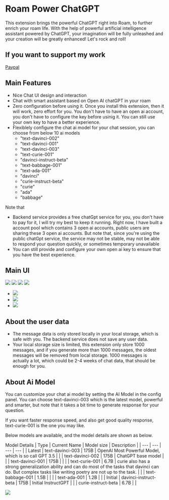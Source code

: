 # Roam Power ChatGPT

This extension brings the powerful ChatGPT right into Roam, to further enrich your roam life. With the help of powerful artificial intelligence assistant powered by ChatGPT, your imagination will be fully unleashed and your creation will be greatly enhanced! Let's rock and roll!

## If you want to support my work
[Paypal](https://www.paypal.com/paypalme/codingmonkey)

## Main Features
- Nice Chat UI design and interaction
- Chat with smart assistant based on Open AI chatGPT in your roam
- Zero configuration before using it. Once you install this extension, then it will work, zero effort for you. You don't have to have an open ai account, you don't have to configure the key before usinig it. You can still use your own key to have a better experience.
- Flexiblely configure the chat ai model for your chat session, you can choose from below 10 ai models
  - "text-davinci-002"
  - "text-davinci-001"
  - "text-davinci-003"
  - "text-curie-001"
  - "davinci-instruct-beta"
  - "text-babbage-001"
  - "text-ada-001"
  - "davinci"
  - "curie-instruct-beta"
  - "curie"
  - "ada"
  - "babbage"


Note that
- Backend service provides a free chatGpt service for you, you don't have to pay for it, I will try my best to keep it running. Right now, I have built a account pool which contains 3 open ai accounts, public users are sharing these 3 open ai accounts. But note that, since you're using the public chatGpt service, the service may not be stable, may not be able to respond your question quickly, or sometimes temporary unavailable
- You can still provide and configure your own open ai key to ensure that you have the best experience. 

## Main UI
![](https://firebasestorage.googleapis.com/v0/b/firescript-577a2.appspot.com/o/imgs%2Fapp%2FExploreSpace%2FWLhJFsBgY_.png?alt=media&token=c05a8f0e-1b53-48ae-b054-ee66c006e34a)
![](https://firebasestorage.googleapis.com/v0/b/firescript-577a2.appspot.com/o/imgs%2Fapp%2FExploreSpace%2Fg07mPxAlM4.png?alt=media&token=8a2d2aac-6c4b-425c-b226-34c4bb185c52)
![](https://firebasestorage.googleapis.com/v0/b/firescript-577a2.appspot.com/o/imgs%2Fapp%2FExploreSpace%2F_7KHP_4zpx.png?alt=media&token=d756b49c-903a-4d77-b5e3-a6a5fa516ca2)
![](https://firebasestorage.googleapis.com/v0/b/firescript-577a2.appspot.com/o/imgs%2Fapp%2FExploreSpace%2FNt3t7eoANK.png?alt=media&token=328f2d0a-07d0-44cb-810e-819baccc7020)
- ![](https://firebasestorage.googleapis.com/v0/b/firescript-577a2.appspot.com/o/imgs%2Fapp%2FExploreSpace%2FNt3t7eoANK.png?alt=media&token=328f2d0a-07d0-44cb-810e-819baccc7020)
- ![](https://firebasestorage.googleapis.com/v0/b/firescript-577a2.appspot.com/o/imgs%2Fapp%2FExploreSpace%2F0IVdtGVAWf.png?alt=media&token=e5394806-8521-4743-acb7-1021838616cd)
- ![](https://firebasestorage.googleapis.com/v0/b/firescript-577a2.appspot.com/o/imgs%2Fapp%2FExploreSpace%2FFBWpfl4LdB.png?alt=media&token=82c5fc57-a54d-4cc0-ae63-c67bb7224b4f)



## About the user data
- The message data is only stored locally in your local storage, which is safe with you. The backend service does not save any user data.
- Your local storage size is limited, this extension only store 1000 messages, and if you generate more than 1000 messages, the oldest messages will be removed from local storage. 1000 messages is actually a lot, which could be 2-4 weeks of chat data, that should be enough for you.

## About Ai Model
You can customize your chat ai model by setting the AI Model in the config panel. You can choose text-davinci-003 which is the latest model, powerful and smarter, but note that it takes a bit time to generate response for your question. 

If you want faster response speed, and also get good quality response, text-curie-001 is the one you may like.

Below models are available, and the model details are shown as below.

Model Details
| Type | Current Name | Model size | Description |
| --- | --- | --- | --- |
| Latest | text-davinci-003 | 175B | OpenAI Most Powerful Model, which is so call GPT 3.5 |
| | text-davinci-002 | 175B | ChatGPT base model |
| | text-davinci-001 | 175B |  |
| | text-curie-001 | 6.7B | curie also has a strong generalization ability and can do most of the tasks that davinci can do. But complex tasks like writing poetry are not up to the task. |
| | text-babbage-001 | 1.5B |  |
| | text-ada-001 | 1.2B |  |
| Initial | davinci-instruct-beta | 175B | Initial InstructGPT |
| | curie-instruct-beta | 6.7B |  | 




![](https://firebasestorage.googleapis.com/v0/b/firescript-577a2.appspot.com/o/imgs%2Fapp%2FMichaelSpace%2FfJfooqPjg2.07.40.gif?alt=media&token=7d32795a-e374-4c59-8e4f-55de33f5bbc0)
